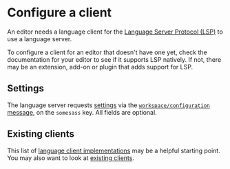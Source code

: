 # Configure a client

An editor needs a language client for the [Language Server Protocol (LSP)][lsp] to use a language server.

To configure a client for an editor that doesn't have one yet, check the documentation for your editor to see if it supports LSP natively. If not, there may be an extension, add-on or plugin that adds support for LSP.

## Settings

The language server requests [settings](../user-guide/settings.md) via the [`workspace/configuration` message](https://microsoft.github.io/language-server-protocol/specifications/lsp/3.17/specification/#workspace_configuration), on the `somesass` key. All fields are optional.

## Existing clients

This list of [language client implementations][languageclients] may be a helpful starting point. You may also want to look at [existing clients](./existing-clients.md).

[lsp]: https://microsoft.github.io/language-server-protocol/
[languageclients]: https://microsoft.github.io/language-server-protocol/implementors/tools/
